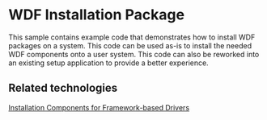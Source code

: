 <!---
    name: WDF Installation Package
    platform: Tool
    language: cpp
    category: General WDF
    description: Demonstrates how to install WDF packages on a system.
    samplefwlink: http://go.microsoft.com/fwlink/p/?LinkId=617713
--->


WDF Installation Package
========================

This sample contains example code that demonstrates how to install WDF packages on a system. This code can be used as-is to install the needed WDF components onto a user system. This code can also be reworked into an existing setup application to provide a better experience.


Related technologies
--------------------
[Installation Components for Framework-based Drivers](http://msdn.microsoft.com/en-us/library/windows/hardware/ff544208)
